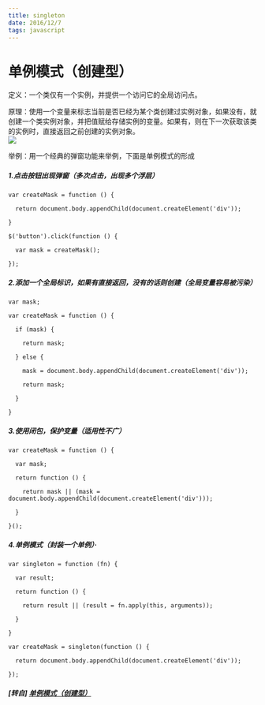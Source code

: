```yaml
---
title: singleton
date: 2016/12/7
tags: javascript
---
```


# 单例模式（创建型） #

定义：一个类仅有一个实例，并提供一个访问它的全局访问点。  

原理：使用一个变量来标志当前是否已经为某个类创建过实例对象，如果没有，就创建一个类实例对象，并把值赋给存储实例的变量。如果有，则在下一次获取该类的实例时，直接返回之前创建的实例对象。  
![](https://mmbiz.qpic.cn/mmbiz_png/0vF1DtfHb3EwLUfibiadGz4P373eRQCyErTrN0t8OfNsZnsfjHmFJJic2eQt4ucbnhTicRTocMk2mr7zC5fPdJrv5Q/640?wx_fmt=png&tp=webp&wxfrom=5&wx_lazy=1)

举例：用一个经典的弹窗功能来举例，下面是单例模式的形成  

##### 1.点击按钮出现弹窗（多次点击，出现多个浮层）  
```
var createMask = function () {

  return document.body.appendChild(document.createElement('div'));

}

$('button').click(function () {

  var mask = createMask();

});
```

##### 2.添加一个全局标识，如果有直接返回，没有的话则创建（全局变量容易被污染）  
```
var mask;

var createMask = function () {

  if (mask) {

    return mask;

  } else {

    mask = document.body.appendChild(document.createElement('div'));

    return mask;

  }

}
```

##### 3.使用闭包，保护变量（适用性不广）  
```
var createMask = function () {

  var mask;

  return function () {

    return mask || (mask = document.body.appendChild(document.createElement('div')));

  }

}();
```

##### 4.单例模式（封装一个单例）·  
```
var singleton = function (fn) {

  var result;

  return function () {

    return result || (result = fn.apply(this, arguments));

  }

}

var createMask = singleton(function () {

  return document.body.appendChild(document.createElement('div'));

});
```

##### [转自] [单例模式（创建型）](https://mp.weixin.qq.com/s?__biz=MzI3NTQ5NTE5Mw==&mid=2247483672&idx=1&sn=a822fbd05849d6a8e3d20f6f375f75d5&chksm=eb02a16edc752878389816993313491fa62e7e0271a283a232040170774a68461469e8e801ef&scene=0&key=ef4707cb1c7d18b4e5e2a5765dd943b6ec10570d1b5a4bac3e4ebc38b2208e232dd17bd09cee2f65f364d8c7d2158792d61759754ae4ca46c47c72b1d68a86a777b7a454e3f77fa3442856a4c18ca988&ascene=0&uin=NzgyNzAwMTAx&devicetype=iMac+MacBookPro12%2C1+OSX+OSX+10.12.4+build&version=12020610&nettype=WIFI&lang=zh_CN&fontScale=100&pass_ticket=3r5tdwajo%2Bn%2FJyql48TdVB%2FIyWmFLBAbbtRIhDbY8dpbaiMNp6ziZZAl21WufchK)